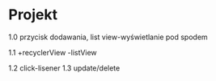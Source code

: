 # Projekt

1.0 przycisk dodawania, list view-wyświetlanie pod spodem

1.1   +recyclerView
      -listView

1.2 click-lisener
1.3 update/delete
